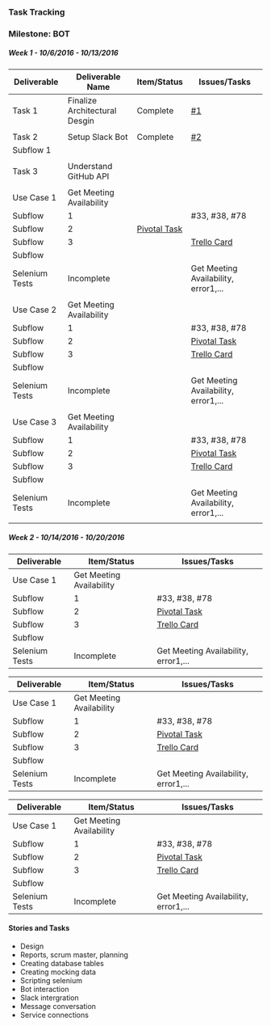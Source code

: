 ### Task Tracking

### Milestone: BOT

##### Week 1 - 10/6/2016 - 10/13/2016

| Deliverable   | Deliverable Name |Item/Status   |  Issues/Tasks
| ------------- | ------------- | ------------  |  ------------
| Task 1    | Finalize Architectural Desgin |   Complete       | [#1](/../../issues/1)
| | |     |
| Task 2| Setup Slack Bot | Complete    | [#2](/../../issues/2)
| Subflow 1| |     |
| | |     |
| Task 3| Understand GitHub API |     | &nbsp;
| | |     |
| Use Case  1    | Get Meeting Availability        |  | &nbsp;
| Subflow      | 1            | |  #33, #38, #78
| Subflow      | 2             |  [Pivotal Task](https://www.pivotaltracker.com/story/show/114636091)
| Subflow      | 3           |  |  [Trello Card](https://trello.com/c/diA1DaMw)
| Subflow      | &nbsp;       | | &nbsp;
| Selenium Tests| Incomplete  |  | Get Meeting Availability, error1,...
| | |     |
| Use Case  2    | Get Meeting Availability        |  | &nbsp;
| Subflow      | 1          |   |  #33, #38, #78
| Subflow      | 2           |  |  [Pivotal Task](https://www.pivotaltracker.com/story/show/114636091)
| Subflow      | 3           |  |  [Trello Card](https://trello.com/c/diA1DaMw)
| Subflow      | &nbsp;      |  | &nbsp;
| Selenium Tests| Incomplete  |  | Get Meeting Availability, error1,...
| | |     |
| Use Case  3    | Get Meeting Availability        |  | &nbsp;
| Subflow      | 1          |   |  #33, #38, #78
| Subflow      | 2           |  |  [Pivotal Task](https://www.pivotaltracker.com/story/show/114636091)
| Subflow      | 3           |  |  [Trello Card](https://trello.com/c/diA1DaMw)
| Subflow      | &nbsp;      |  | &nbsp;
| Selenium Tests| Incomplete  |  | Get Meeting Availability, error1,...
| | |     |

##### Week 2 - 10/14/2016 - 10/20/2016

| Deliverable   | Item/Status   |  Issues/Tasks
| ------------- | ------------  |  ------------
| Use Case 1     | Get Meeting Availability          | &nbsp;
| Subflow      | 1             |  #33, #38, #78
| Subflow      | 2             |  [Pivotal Task](https://www.pivotaltracker.com/story/show/114636091)
| Subflow      | 3             |  [Trello Card](https://trello.com/c/diA1DaMw)
| Subflow      | &nbsp;        | &nbsp;
| Selenium Tests| Incomplete    | Get Meeting Availability, error1,...

| Deliverable   | Item/Status   |  Issues/Tasks
| ------------- | ------------  |  ------------
| Use Case 1     | Get Meeting Availability          | &nbsp;
| Subflow      | 1             |  #33, #38, #78
| Subflow      | 2             |  [Pivotal Task](https://www.pivotaltracker.com/story/show/114636091)
| Subflow      | 3             |  [Trello Card](https://trello.com/c/diA1DaMw)
| Subflow      | &nbsp;        | &nbsp;
| Selenium Tests| Incomplete    | Get Meeting Availability, error1,...

| Deliverable   | Item/Status   |  Issues/Tasks
| ------------- | ------------  |  ------------
| Use Case 1     | Get Meeting Availability          | &nbsp;
| Subflow      | 1             |  #33, #38, #78
| Subflow      | 2             |  [Pivotal Task](https://www.pivotaltracker.com/story/show/114636091)
| Subflow      | 3             |  [Trello Card](https://trello.com/c/diA1DaMw)
| Subflow      | &nbsp;        | &nbsp;
| Selenium Tests| Incomplete    | Get Meeting Availability, error1,...


#### Stories and Tasks

* Design
* Reports, scrum master, planning
* Creating database tables
* Creating mocking data
* Scripting selenium
* Bot interaction
* Slack intergration
* Message conversation
* Service connections 
